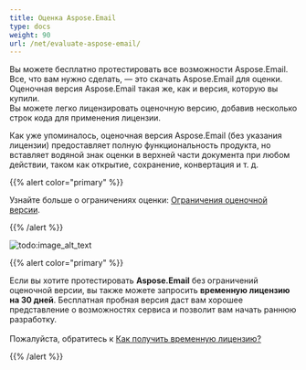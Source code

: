 ```yaml
---  
title: Оценка Aspose.Email  
type: docs  
weight: 90  
url: /net/evaluate-aspose-email/  
---  
```

  
Вы можете бесплатно протестировать все возможности Aspose.Email. Все, что вам нужно сделать, — это скачать Aspose.Email для оценки.  
Оценочная версия Aspose.Email такая же, как и версия, которую вы купили.  
Вы можете легко лицензировать оценочную версию, добавив несколько строк кода для применения лицензии.  
  
Как уже упоминалось, оценочная версия Aspose.Email (без указания лицензии) предоставляет полную функциональность продукта, но вставляет водяной знак оценки в верхней части документа при любом действии, таком как открытие, сохранение, конвертация и т. д.  
  
{{% alert color="primary" %}}  
  
Узнайте больше о ограничениях оценки: [Ограничения оценочной версии](/email/net/licensing/#evaluation-version-limitations).  
  
{{% /alert %}}  
  
![todo:image_alt_text](aspose-email-evaluation.png)  
  
{{% alert color="primary" %}}  
  
Если вы хотите протестировать **Aspose.Email** без ограничений оценочной версии, вы также можете запросить **временную лицензию на 30 дней**. Бесплатная пробная версия даст вам хорошее представление о возможностях сервиса и позволит вам начать раннюю разработку.</br>  
Пожалуйста, обратитесь к [Как получить временную лицензию?](https://purchase.aspose.com/temporary-license)  
  
{{% /alert %}}